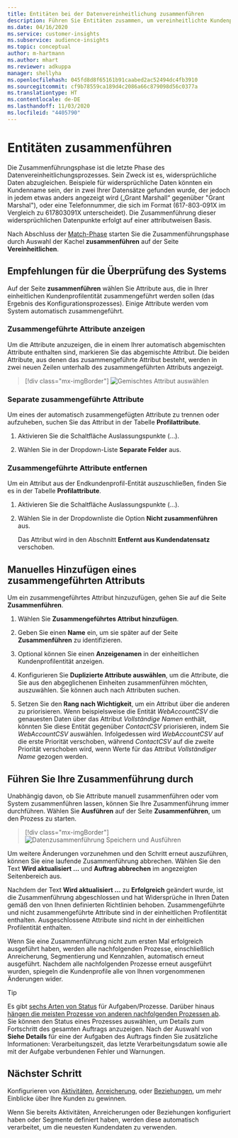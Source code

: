 ```yaml
---
title: Entitäten bei der Datenvereinheitlichung zusammenführen
description: Führen Sie Entitäten zusammen, um vereinheitlichte Kundenprofile zu erstellen.
ms.date: 04/16/2020
ms.service: customer-insights
ms.subservice: audience-insights
ms.topic: conceptual
author: m-hartmann
ms.author: mhart
ms.reviewer: adkuppa
manager: shellyha
ms.openlocfilehash: 045fd8d8f65161b91caabed2ac52494dc4fb3910
ms.sourcegitcommit: cf9b78559ca189d4c2086a66c879098d56c0377a
ms.translationtype: HT
ms.contentlocale: de-DE
ms.lasthandoff: 11/03/2020
ms.locfileid: "4405790"
---
```

# <a name="merge-entities"></a>Entitäten zusammenführen

Die Zusammenführungsphase ist die letzte Phase des Datenvereinheitlichungsprozesses. Sein Zweck ist es, widersprüchliche Daten abzugleichen. Beispiele für widersprüchliche Daten könnten ein Kundenname sein, der in zwei Ihrer Datensätze gefunden wurde, der jedoch in jedem etwas anders angezeigt wird („Grant Marshall“ gegenüber "Grant Marshal"), oder eine Telefonnummer, die sich im Format (617-803-091X im Vergleich zu 617803091X unterscheidet). Die Zusammenführung dieser widersprüchlichen Datenpunkte erfolgt auf einer attributweisen Basis.

Nach Abschluss der [Match-Phase](match-entities.md) starten Sie die Zusammenführungsphase durch Auswahl der Kachel **zusammenführen** auf der Seite **Vereinheitlichen**.

## <a name="review-system-recommendations"></a>Empfehlungen für die Überprüfung des Systems

Auf der Seite **zusammenführen** wählen Sie Attribute aus, die in Ihrer einheitlichen Kundenprofilentität zusammengeführt werden sollen (das Ergebnis des Konfigurationsprozesses). Einige Attribute werden vom System automatisch zusammengeführt.

### <a name="view-merged-attributes"></a>Zusammengeführte Attribute anzeigen

Um die Attribute anzuzeigen, die in einem Ihrer automatisch abgemischten Attribute enthalten sind, markieren Sie das abgemischte Attribut. Die beiden Attribute, aus denen das zusammengeführte Attribut besteht, werden in zwei neuen Zeilen unterhalb des zusammengeführten Attributs angezeigt.

> [!div class="mx-imgBorder"]
> ![Gemischtes Attribut auswählen](media/configure-data-merge-profile-attributes.png "Zusammengeführtes Attribut auswählen")

### <a name="separate-merged-attributes"></a>Separate zusammengeführte Attribute

Um eines der automatisch zusammengefügten Attribute zu trennen oder aufzuheben, suchen Sie das Attribut in der Tabelle **Profilattribute**.

1. Aktivieren Sie die Schaltfläche Auslassungspunkte (...).
  
2. Wählen Sie in der Dropdown-Liste **Separate Felder** aus.

### <a name="remove-merged-attributes"></a>Zusammengeführte Attribute entfernen

Um ein Attribut aus der Endkundenprofil-Entität auszuschließen, finden Sie es in der Tabelle **Profilattribute**.

1. Aktivieren Sie die Schaltfläche Auslassungspunkte (...).
  
2. Wählen Sie in der Dropdownliste die Option **Nicht zusammenführen** aus.

   Das Attribut wird in den Abschnitt **Entfernt aus Kundendatensatz** verschoben.

## <a name="manually-add-a-merged-attribute"></a>Manuelles Hinzufügen eines zusammengeführten Attributs

Um ein zusammengeführtes Attribut hinzuzufügen, gehen Sie auf die Seite **Zusammenführen**.

1. Wählen Sie **Zusammengeführtes Attribut hinzufügen**.

2. Geben Sie einen **Name** ein, um sie später auf der Seite **Zusammenführen** zu identifizieren.

3. Optional können Sie einen **Anzeigenamen** in der einheitlichen Kundenprofilentität anzeigen.

4. Konfigurieren Sie **Duplizierte Attribute auswählen**, um die Attribute, die Sie aus den abgeglichenen Einheiten zusammenführen möchten, auszuwählen. Sie können auch nach Attributen suchen.

5. Setzen Sie den **Rang nach Wichtigkeit**, um ein Attribut über die anderen zu priorisieren. Wenn beispielsweise die Entität *WebAccountCSV* die genauesten Daten über das Attribut *Vollständige Namen* enthält, könnten Sie diese Entität gegenüber *ContactCSV* priorisieren, indem Sie *WebAccountCSV* auswählen. Infolgedessen wird *WebAccountCSV* auf die erste Priorität verschoben, während *ContactCSV* auf die zweite Priorität verschoben wird, wenn Werte für das Attribut *Vollständiger Name* gezogen werden.

## <a name="run-your-merge"></a>Führen Sie Ihre Zusammenführung durch

Unabhängig davon, ob Sie Attribute manuell zusammenführen oder vom System zusammenführen lassen, können Sie Ihre Zusammenführung immer durchführen. Wählen Sie **Ausführen** auf der Seite **Zusammenführen**, um den Prozess zu starten.

> [!div class="mx-imgBorder"]
> ![Datenzusammenführung Speichern und Ausführen](media/configure-data-merge-save-run.png "Datenzusammenführung Speichern und Ausführen")

Um weitere Änderungen vorzunehmen und den Schritt erneut auszuführen, können Sie eine laufende Zusammenführung abbrechen. Wählen Sie den Text **Wird aktualisiert ...** und **Auftrag abbrechen** im angezeigten Seitenbereich aus.

Nachdem der Text **Wird aktualisiert ...** zu **Erfolgreich** geändert wurde, ist die Zusammenführung abgeschlossen und hat Widersprüche in Ihren Daten gemäß den von Ihnen definierten Richtlinien behoben. Zusammengeführte und nicht zusammengeführte Attribute sind in der einheitlichen Profilentität enthalten. Ausgeschlossene Attribute sind nicht in der einheitlichen Profilentität enthalten.

Wenn Sie eine Zusammenführung nicht zum ersten Mal erfolgreich ausgeführt haben, werden alle nachfolgenden Prozesse, einschließlich Anreicherung, Segmentierung und Kennzahlen, automatisch erneut ausgeführt. Nachdem alle nachfolgenden Prozesse erneut ausgeführt wurden, spiegeln die Kundenprofile alle von Ihnen vorgenommenen Änderungen wider.

> [!TIP]
> Es gibt [sechs Arten von Status](system.md#status-types) für Aufgaben/Prozesse. Darüber hinaus [hängen die meisten Prozesse von anderen nachfolgenden Prozessen ab](system.md#refresh-policies). Sie können den Status eines Prozesses auswählen, um Details zum Fortschritt des gesamten Auftrags anzuzeigen. Nach der Auswahl von **Siehe Details** für eine der Aufgaben des Auftrags finden Sie zusätzliche Informationen: Verarbeitungszeit, das letzte Verarbeitungsdatum sowie alle mit der Aufgabe verbundenen Fehler und Warnungen.

## <a name="next-step"></a>Nächster Schritt

Konfigurieren von [Aktivitäten](activities.md), [Anreicherung](enrichment-microsoft-graph.md), oder [Beziehungen](relationships.md), um mehr Einblicke über Ihre Kunden zu gewinnen.

Wenn Sie bereits Aktivitäten, Anreicherungen oder Beziehungen konfiguriert haben oder Segmente definiert haben, werden diese automatisch verarbeitet, um die neuesten Kundendaten zu verwenden.


